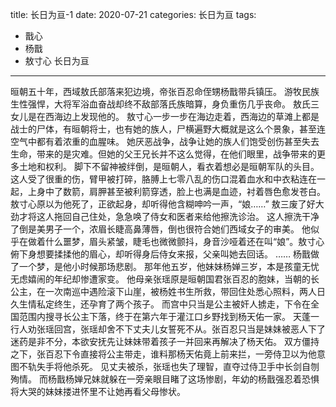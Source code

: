 title:	长日为亘-1
date:	2020-07-21
categories: 长日为亘
tags:
- 戬心
- 杨戬
- 敖寸心
长日为亘
---
晅朝五十年，西域敖氏部落来犯边境，帝张百忍命侄甥杨戬带兵镇压。<!--more-->
游牧民族生性强悍，大将军浴血奋战却终不敌部落氏族暗算，身负重伤几乎丧命。
敖氏三女儿是在西海边上发现他的。
敖寸心一步一步在海边走着，西海边的草滩上都是战士的尸体，有晅朝将士，也有她的族人，尸横遍野大概就是这么个景象，甚至连空气中都有着浓重的血腥味。
她厌恶战争，战争让她的族人们饱受创伤甚至失去生命，带来的是灾难。但她的父王兄长并不这么觉得，在他们眼里，战争带来的更多土地和权利。
脚下不留神被绊倒，是晅朝人，看衣着想必是晅朝军队的头目。这人受了很重的伤，臂甲被打碎，胳膊上七零八乱的伤口混着血水和中衣粘连在一起，上身中了数箭，肩胛甚至被利箭穿透，脸上也满是血迹，衬着唇色愈发苍白。
敖寸心原以为他死了，正欲起身，却听得他含糊呻吟一声，“娘……”
敖三废了好大劲才将这人拖回自己住处，急急唤了侍女和医者来给他擦洗诊治。
这人擦洗干净了倒是美男子一个，浓眉长睫高鼻薄唇，倒也很符合她们西域女子的审美。
他似乎在做着什么噩梦，眉头紧皱，睫毛也微微颤抖，身音沙哑着还在叫“娘”。敖寸心俯下身想要揉揉他的眉心，却听得身后侍女来报，父亲叫她去回话。
……
杨戬做了一个梦，是他小时候那场悲剧。
那年他五岁，他妹妹杨婵三岁，本是孩童无忧无虑嬉闹的年纪却惨遭家变。
他母亲张瑶原是晅朝国君张百忍的胞妹，当朝的长公主，在一次南巡中遇险滚下山崖，被杨姓书生所救，带回住处悉心照料，两人日久生情私定终生，还孕育了两个孩子。
而宫中只当是公主被奸人掳走，下令在全国范围内搜寻长公主下落，终于在第六年于灌江口乡野找到杨天佑一家。
天蓬一行人劝张瑶回宫，张瑶却舍不下丈夫儿女誓死不从。张百忍只当是妹妹被恶人下了迷药是非不分，本欲安抚先让妹妹带着孩子一并回来再解决了杨天佑。
双方僵持之下，张百忍下令直接将公主带走，谁料那杨天佑竟上前来拦，一旁侍卫以为他意图不轨失手将他杀死。
见丈夫被杀，张瑶也失了理智，直夺过侍卫手中长剑自刎殉情。
而杨戬杨婵兄妹就躲在一旁亲眼目睹了这场惨剧，年幼的杨戬强忍着恐惧将大哭的妹妹搂进怀里不让她再看父母惨状。
